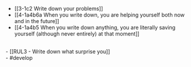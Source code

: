 - [[3-1c2 Write down your problems]]
- [[4-1a4b6a When you write down, you are helping yourself both now and in the future]]
- [[4-1a4b5 When you write down anything, you are literally saving yourself (although never entirely) at that moment]]
<br>
- [[RUL3 - Write down what surprise you]]
<br>
- #develop
